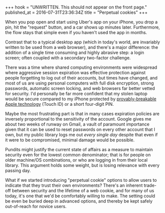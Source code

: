 +++
hook = "UNWRITTEN. This should not appear on the front page."
published_at = 2016-07-31T23:36:34Z
title = "Perpetual cookies"
+++

When you pop open and start using Uber's app on your iPhone, you drop a pin,
hit the "request" button, and a car shows up minutes later. Furthermore, the
flow stays that simple even if you haven't used the app in months.

Contrast that to a typical desktop app (which in today's world, are invariably
written to be used from a web browser), and there's a major difference: the
addition of a single time consuming and highly abrasive step: a login screen;
often coupled with a secondary two-factor challenge.

There was a time where shared computing environments were widespread where
aggressive session expiration was effective protection against people
forgetting to log out of their accounts, but times have changed, and most of us
are using personal computers with full disk encryption, strong passwords,
automatic screen locking, and web browsers far better vetted for security. I'd
personally be far more confident that my stolen laptop would be secure compared
to my iPhone protected by [provably-breakable Apple technology][ccc] (Touch ID)
or a short four-digit PIN.

Maybe the most frustrating part is that in many cases expiration policies are
inversely proportional to the sensitivity of the account. Google gives me about
two weeks of runway on Gmail, a vault of paramount importance given that it can
be used to reset passwords on every other account that I own, but my public
library logs me out _every single day_ despite that even if it were to be
compromised, minimal damage would be possible.

Pundits might justify the current state of affairs as a measure to maintain
security even for the lowest common denominator; that is for people on older
machine/OS combinations, or who are logging in from their local library. This
argument holds some weight, but is losing relevance with every passing day.

What if we started introducing "perpetual cookie" options to allow users to
indicate that they trust their own environments? There's an inherent trade-off
between security and the lifetime of a web cookie, and for many of us today,
it's one that we'd be comfortably willing to make. The setting could be even be
buried deep in advanced options, and thereby be kept safely out-of-reach for
novice users.

[ccc]: https://www.ccc.de/en/updates/2013/ccc-breaks-apple-touchid
